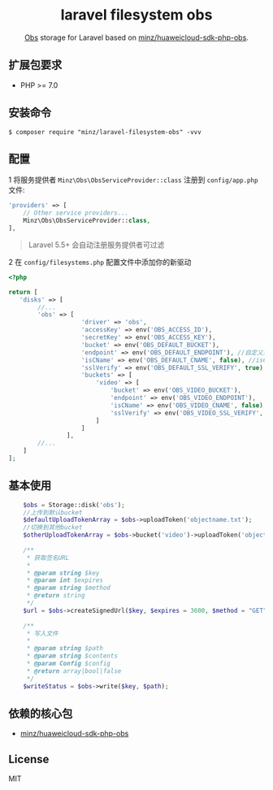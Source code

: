 <h1 align="center">laravel filesystem obs</h1>

<p align="center">
<a href="https://support.huaweicloud.com/sdk-php-devg-obs/obs_28_0001.html">Obs</a> storage for Laravel based on <a href="https://github.com/minz/huaweicloud-sdk-php-obs">minz/huaweicloud-sdk-php-obs</a>.
</p>


## 扩展包要求

-   PHP >= 7.0

## 安装命令

```shell
$ composer require "minz/laravel-filesystem-obs" -vvv
```

## 配置

1 将服务提供者 `Minz\Obs\ObsServiceProvider::class` 注册到 `config/app.php` 文件:

```php
'providers' => [
    // Other service providers...
    Minz\Obs\ObsServiceProvider::class,
],
```

> Laravel 5.5+ 会自动注册服务提供者可过滤

2 在 `config/filesystems.php` 配置文件中添加你的新驱动

```php
<?php

return [
   'disks' => [
        //...
        'obs' => [
                    'driver' => 'obs',
                    'accessKey' => env('OBS_ACCESS_ID'),
                    'secretKey' => env('OBS_ACCESS_KEY'),
                    'bucket' => env('OBS_DEFAULT_BUCKET'),
                    'endpoint' => env('OBS_DEFAULT_ENDPOINT'), //自定义外部域名比如cdn或者bucket默认endpoint
                    'isCName' => env('OBS_DEFAULT_CNAME', false), //isCName为true, getUrl会判断cdnDomain是否设定来决定返回的url，如果cdnDomain未设置，则使用endpoint来生成url，否则使用cdn
                    'sslVerify' => env('OBS_DEFAULT_SSL_VERIFY', true), // use https
                    'buckets' => [
                        'video' => [
                            'bucket' => env('OBS_VIDEO_BUCKET'),
                            'endpoint' => env('OBS_VIDEO_ENDPOINT'),
                            'isCName' => env('OBS_VIDEO_CNAME', false), 
                            'sslVerify' => env('OBS_VIDEO_SSL_VERIFY', true),
                        ]
                    ]
                ],
        //...
    ]
];
```

## 基本使用


```php
    $obs = Storage::disk('obs');
    //上传到默认bucket
    $defaultUploadTokenArray = $obs->uploadToken('objectname.txt');
    //切换到其他bucket
    $otherUploadTokenArray = $obs->bucket('video')->uploadToken('objectname2.txt');
    
    /**
     * 获取签名URL
     *
     * @param string $key
     * @param int $expires
     * @param string $method
     * @return string
     */
    $url = $obs->createSignedUrl($key, $expires = 3600, $method = "GET");
    
    /**
     * 写入文件
     * 
     * @param string $path
     * @param string $contents
     * @param Config $config
     * @return array|bool|false
     */    
    $writeStatus = $obs->write($key, $path);
```


## 依赖的核心包

-   [minz/huaweicloud-sdk-php-obs](https://github.com/minz/huaweicloud-sdk-php-obs)



## License

MIT